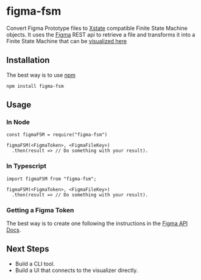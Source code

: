 # figma-fsm

Convert Figma Prototype files to [Xstate](https://github.com/davidkpiano/xstate) compatible Finite State Machine objects. It uses the [Figma](https://www.figma.com/developers/docs) REST api to retrieve a file and transforms it into a Finite State Machine that can be [visualized here](https://statecharts.github.io/xstate-viz/)

## Installation

The best way is to use [npm](https://www.npmjs.com/)

`npm install figma-fsm`

## Usage

### In Node

```
const figmaFSM = require("figma-fsm")

figmaFSM(<FigmaToken>, <FigmaFileKey>)
  .then(result => // Do something with your result).

```

### In Typescript

```
import figmaFSM from "figma-fsm";

figmaFSM(<FigmaToken>, <FigmaFileKey>)
  .then(result => // Do something with your result).
```

### Getting a Figma Token

The best way is to create one following the instructions in the [Figma API Docs](https://www.figma.com/developers/docs#authentication).

## Next Steps

- Build a CLI tool.
- Build a UI that connects to the visualizer directly.
